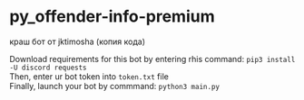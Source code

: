 # py_offender-info-premium
краш бот от jktimosha (копия кода)

Download requirements for this bot by entering rhis command: `pip3 install -U discord requests`\
Then, enter ur bot token into `token.txt` file\
Finally, launch your bot by commmand: `python3 main.py`
